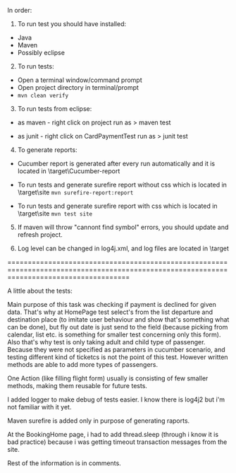In order:

1. To run test you should have installed:
- Java
- Maven
- Possibly eclipse

2. To run tests:
- Open a terminal window/command prompt
- Open project directory in terminal/prompt
- `mvn clean verify`

3. To run tests from eclipse:
- as maven - right click on project run as > maven test

- as junit - right click on CardPaymentTest run as > junit test

4. To generate reports:
- Cucumber report is generated after every run automatically and it is located in \target\Cucumber-report

- To run tests and generate surefire report without css which is located in \target\site
   `mvn surefire-report:report`

- To run tests and generate surefire report with css which is located in \target\site
   `mvn test site`
	
5. If maven will throw "cannont find symbol" errors, you should update and refresh project.

6. Log level can be changed in log4j.xml, and log files are located in \target

==========================================================================================================================================

A little about the tests:

Main purpose of this task was checking if payment is declined for given data. That's why at HomePage test select's from the list departure and destination place (to imitate user behaviour and show that's something what can be done), but fly out date is just send to the field (because picking from calendar, list etc. is something for smaller test concerning only this form).
Also that's why test is only taking adult and child type of passenger. Because they were not specified as parameters in cucumber scenario, and testing different kind of ticketcs is not the point of this test. However written methods are able to add more types of passengers.

One Action (like filling flight form) usually is consisting of few smaller methods, making them reusable for future tests.

I added logger to make debug of tests easier. I know there is log4j2 but i'm not familiar with it yet.

Maven surefire is added only in purpose of generating raports.

At the BookingHome page, i had to add thread.sleep (through i know it is bad practice) because i was getting timeout transaction messages from the site.

Rest of the information is in comments.